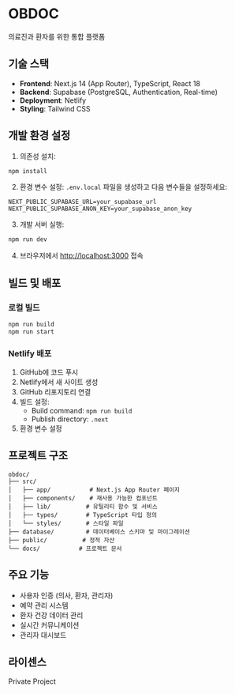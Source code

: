 # OBDOC

의료진과 환자를 위한 통합 플랫폼

## 기술 스택

- **Frontend**: Next.js 14 (App Router), TypeScript, React 18
- **Backend**: Supabase (PostgreSQL, Authentication, Real-time)
- **Deployment**: Netlify
- **Styling**: Tailwind CSS

## 개발 환경 설정

1. 의존성 설치:
```bash
npm install
```

2. 환경 변수 설정:
`.env.local` 파일을 생성하고 다음 변수들을 설정하세요:
```
NEXT_PUBLIC_SUPABASE_URL=your_supabase_url
NEXT_PUBLIC_SUPABASE_ANON_KEY=your_supabase_anon_key
```

3. 개발 서버 실행:
```bash
npm run dev
```

4. 브라우저에서 [http://localhost:3000](http://localhost:3000) 접속

## 빌드 및 배포

### 로컬 빌드
```bash
npm run build
npm run start
```

### Netlify 배포
1. GitHub에 코드 푸시
2. Netlify에서 새 사이트 생성
3. GitHub 리포지토리 연결
4. 빌드 설정:
   - Build command: `npm run build`
   - Publish directory: `.next`
5. 환경 변수 설정

## 프로젝트 구조

```
obdoc/
├── src/
│   ├── app/           # Next.js App Router 페이지
│   ├── components/    # 재사용 가능한 컴포넌트
│   ├── lib/          # 유틸리티 함수 및 서비스
│   ├── types/        # TypeScript 타입 정의
│   └── styles/       # 스타일 파일
├── database/         # 데이터베이스 스키마 및 마이그레이션
├── public/          # 정적 자산
└── docs/           # 프로젝트 문서
```

## 주요 기능

- 사용자 인증 (의사, 환자, 관리자)
- 예약 관리 시스템
- 환자 건강 데이터 관리
- 실시간 커뮤니케이션
- 관리자 대시보드

## 라이센스

Private Project